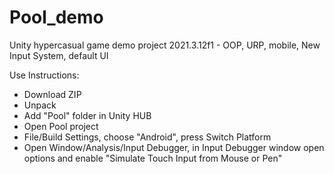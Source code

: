 # Pool_demo
Unity hypercasual game demo project 2021.3.12f1 - OOP, URP, mobile, New Input System, default UI

Use Instructions:
- Download ZIP
- Unpack
- Add "Pool" folder in Unity HUB
- Open Pool project
- File/Build Settings, choose "Android", press Switch Platform
- Open Window/Analysis/Input Debugger, in Input Debugger window open options and enable "Simulate Touch Input from Mouse or Pen"

